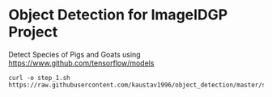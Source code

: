# Object Detection for ImageIDGP Project
Detect Species of Pigs and Goats using https://www.github.com/tensorflow/models
```
curl -o step_1.sh https://raw.githubusercontent.com/kaustav1996/object_detection/master/step_1.sh
```
